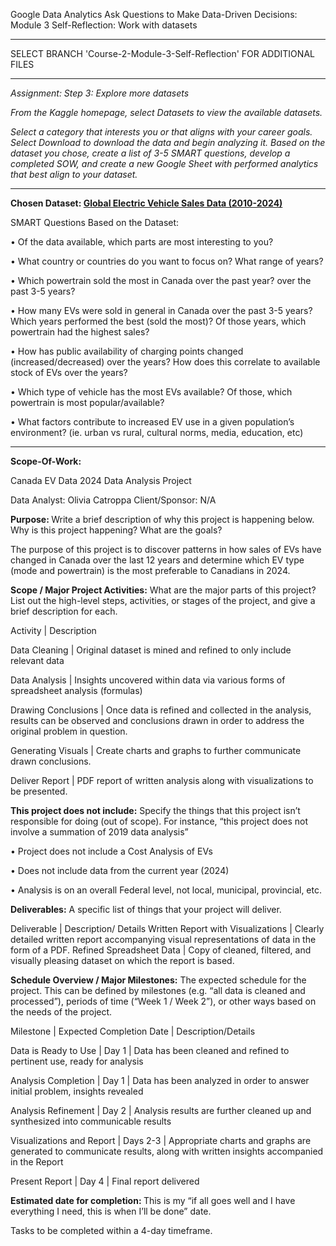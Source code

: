 Google Data Analytics
Ask Questions to Make Data-Driven Decisions: Module 3
Self-Reflection: Work with datasets
*************************************************************************************
SELECT BRANCH 'Course-2-Module-3-Self-Reflection' FOR ADDITIONAL FILES
*************************************************************************************

  <i>Assignment: Step 3: Explore more datasets

  From the Kaggle homepage, select Datasets to view the available datasets.

  Select a category that interests you or that aligns with your career goals. Select Download to download the data and begin analyzing it. Based on the dataset you chose, create a list of 3-5 SMART questions, develop a completed SOW, and create a new Google Sheet with performed analytics that best align to your dataset.	</i>

*************************************************************************************

<b>Chosen Dataset: <a href="https://www.kaggle.com/datasets/muhammadehsan000/global-electric-vehicle-sales-data-2010-2024">Global Electric Vehicle Sales Data (2010-2024)</a></b>

SMART Questions Based on the Dataset: 

• Of the data available, which parts are most interesting to you?

• What country or countries do you want to focus on? What range of years?

• Which powertrain sold the most in Canada over the past year? over the past 3-5 years?

• How many EVs were sold in general in Canada over the past 3-5 years? Which years performed the best (sold the most)? Of those years, which powertrain had the highest sales?

• How has public availability of charging points changed (increased/decreased) over the years? How does this correlate to available stock of EVs over the years?

• Which type of vehicle has the most EVs available? Of those, which powertrain is most popular/available?

• What factors contribute to increased EV use in a given population’s environment? (ie. urban vs rural, cultural norms, media, education, etc)

*************************************************************************************
<b>Scope-Of-Work:</b>

Canada EV Data 2024
 Data Analysis Project
                                                                                        
Data Analyst: Olivia Catroppa
Client/Sponsor: N/A

<b> Purpose: </b>
Write a brief description of why this project is happening below. Why is this project happening? What are the goals?

The purpose of this project is to discover patterns in how sales of EVs have changed in Canada over the last 12 years and determine which EV type (mode and powertrain) is the most preferable to Canadians in 2024. 

 <b>Scope / Major Project Activities:</b>
What are the major parts of this project? List out the high-level steps, activities, or stages of the project, and give a brief description for each. 

Activity | Description

Data Cleaning | Original dataset is mined and refined to only include relevant data

Data Analysis | Insights uncovered within data via various forms of spreadsheet analysis (formulas)

Drawing Conclusions | Once data is refined and collected in the analysis, results can be observed and conclusions drawn in order to address the original problem in question. 

Generating Visuals | Create charts and graphs to further communicate drawn conclusions.

Deliver Report | PDF report of written analysis along with visualizations to be presented.


 <b>This project does not include:</b>
Specify the things that this project isn’t responsible for doing (out of scope). For instance, “this project does not involve a summation of 2019 data analysis”

• Project does not include a Cost Analysis of EVs

• Does not include data from the current year (2024)

• Analysis is on an overall Federal level, not local, municipal, provincial, etc. 

 <b>Deliverables:</b>
A specific list of things that your project will deliver.   

Deliverable | Description/ Details
Written Report with Visualizations | Clearly detailed written report accompanying visual representations of data in the form of a PDF.
Refined Spreadsheet Data | Copy of cleaned, filtered, and visually pleasing dataset on which the report is based.

 <b>Schedule Overview / Major Milestones:</b>
The expected schedule for the project. This can be defined by milestones (e.g. “all data is cleaned and processed”), periods of time (“Week 1 / Week 2”), or other ways based on the needs of the project. 

Milestone | Expected Completion Date | Description/Details

Data is Ready to Use | Day 1 | Data has been cleaned and refined to pertinent use, ready for analysis

Analysis Completion | Day 1 | Data has been analyzed in order to answer initial problem, insights revealed

Analysis Refinement | Day 2 | Analysis results are further cleaned up and synthesized into communicable results

Visualizations and Report | Days 2-3 | Appropriate charts and graphs are generated to communicate results, along with written insights accompanied in the Report

Present Report | Day 4 | Final report delivered

 <b>Estimated date for completion: </b>
This is my “if all goes well and I have everything I need, this is when I’ll be done” date. 

Tasks to be completed within a 4-day timeframe. 

